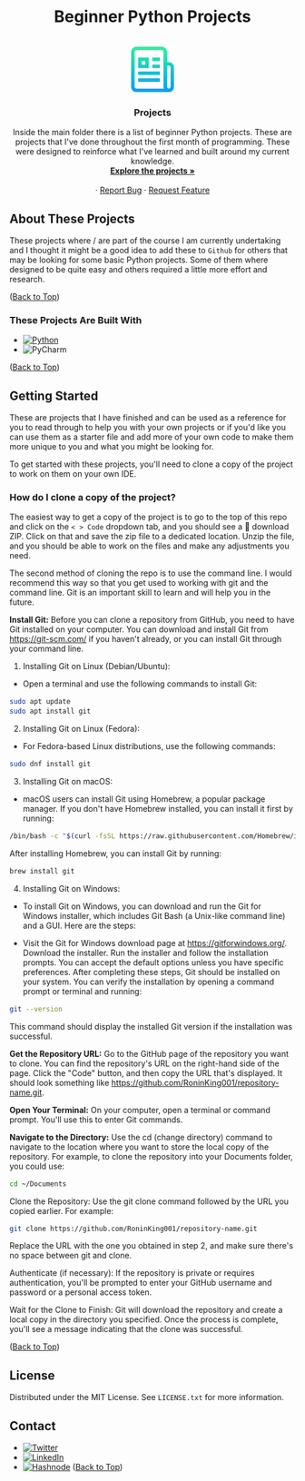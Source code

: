 <!-- Back to Top -->
<a id="back-to-top"></a>
<!-- The Header -->
<h1 align="center">Beginner Python Projects</h1>

<!-- PROJECT LOGO -->
<br />
<div align="center">
  <a href="https://github.com/github_username/repo_name">
    <img src="Images/logo.png" alt="Logo" width="80" height="80">
  </a>

<h3 align="center">Projects</h3>

  <p align="center">
    Inside the main folder there is a list of beginner Python projects. 
    These are projects that I've done throughout the first month of programming.
    These were designed to reinforce what I've learned and built around my current knowledge.
    <br />
    <a href="https://github.com/RoninKing001/Beginner_Python_Projects"><strong>Explore the projects »</strong></a>
    <br />
    <br />
    ·
    <a href="https://github.com/RoninKing001/Beginner_Python_Projects/issues">Report Bug</a>
    ·
    <a href="https://github.com/RoninKing001/Beginner_Python_Projects/issues">Request Feature</a>
  </p>
</div>



<!-- ABOUT THESE PROJECTS -->
## About These Projects

These projects where / are part of the course 
I am currently undertaking and I thought it might be a good idea to add
these to `Github` for others that may be looking for some basic Python 
projects. Some of them where designed to be quite easy and others required 
a little more effort and research. 

([Back to Top](#back-to-top))



### These Projects Are Built With

* [![Python](https://img.shields.io/badge/python-3670A0?style=for-the-badge&logo=python&logoColor=ffdd54)]()
* ![PyCharm](https://img.shields.io/badge/pycharm-143?style=for-the-badge&logo=pycharm&logoColor=black&color=black&labelColor=green)

([Back to Top](#back-to-top))



<!-- GETTING STARTED -->
## Getting Started

These are projects that I have finished and can be used as a reference for
you to read through to help you with your own projects or if you'd like you 
can use them as a starter file and add more of your own code to make them 
more unique to you and what you might be looking for. 

To get started with these projects, you'll need to clone a copy of the project
to work on them on your own IDE. 

### How do I clone a copy of the project?

The easiest way to get a copy of the project is to go to the top of this repo
and click on the `< > Code` dropdown tab, and you should see a 📁 download ZIP.
Click on that and save the zip file to a dedicated location.
Unzip the file, and you should be able to work on the files and 
make any adjustments you need. 

The second method of cloning the repo is to use the command line. I would 
recommend this way so that you get used to working with git and the command
line. Git is an important skill to learn and will help you in the future. 

<strong>Install Git:</strong> Before you can clone a repository from GitHub, 
you need to have Git installed on your computer. You can download and install 
Git from https://git-scm.com/ if you haven't already, or you can install Git
through your command line. 

1. Installing Git on Linux (Debian/Ubuntu):

* Open a terminal and use the following commands to install Git:

```bash
sudo apt update
sudo apt install git
```

2. Installing Git on Linux (Fedora):

* For Fedora-based Linux distributions, use the following commands:

```bash
sudo dnf install git
```

3. Installing Git on macOS:

* macOS users can install Git using Homebrew, a popular package manager. If you don't have Homebrew installed, you can install it first by running:

```bash
/bin/bash -c "$(curl -fsSL https://raw.githubusercontent.com/Homebrew/install/HEAD/install.sh)"
```
After installing Homebrew, you can install Git by running:

```bash
brew install git
```

4. Installing Git on Windows:

* To install Git on Windows, you can download and run the Git for Windows installer, which includes Git Bash (a Unix-like command line) and a GUI. Here are the steps:

* Visit the Git for Windows download page at https://gitforwindows.org/.
Download the installer.
Run the installer and follow the installation prompts. You can accept the default options unless you have specific preferences.
After completing these steps, Git should be installed on your system. You can verify the installation by opening a command prompt or terminal and running:

```bash
git --version
```
This command should display the installed Git version if the installation was successful.

<strong>Get the Repository URL:</strong> Go to the GitHub page of the 
repository you want to clone. You can find the repository's URL on the 
right-hand side of the page. Click the "Code" button, and then copy the URL 
that's displayed. It should look something like 
https://github.com/RoninKing001/repository-name.git.

<strong>Open Your Terminal:</strong> On your computer, open a terminal or 
command prompt. You'll use this to enter Git commands.

<strong>Navigate to the Directory:</strong> Use the cd (change directory) 
command to navigate to the location where you want to store the local copy 
of the repository. For example, to clone the repository into your Documents 
folder, you could use:

```bash
cd ~/Documents
```

Clone the Repository: Use the git clone command followed by the URL 
you copied earlier. For example:

```bash
git clone https://github.com/RoninKing001/repository-name.git
```

Replace the URL with the one you obtained in step 2, and make sure there's 
no space between git and clone.

Authenticate (if necessary): If the repository is private or requires 
authentication, you'll be prompted to enter your GitHub username and 
password or a personal access token.

Wait for the Clone to Finish: Git will download the repository and create a 
local copy in the directory you specified. Once the process is complete, 
you'll see a message indicating that the clone was successful.


([Back to Top](#back-to-top))



<!-- LICENSE -->
## License

Distributed under the MIT License. See `LICENSE.txt` for more information.

<!-- CONTACT -->
## Contact

* [![Twitter](https://img.shields.io/badge/Twitter-1D9BF0.svg?style=for-the-badge&logo=Twitter&logoColor=white)](https://twitter.com/roninking001)
* [![LinkedIn](https://img.shields.io/badge/LinkedIn-0A66C2.svg?style=for-the-badge&logo=LinkedIn&logoColor=white)](https://www.linkedin.com/in/ronin-king/)
* [![Hashnode](https://img.shields.io/badge/Hashnode-2962FF.svg?style=for-the-badge&logo=Hashnode&logoColor=white)](https://roninking.hashnode.dev/)
([Back to Top](#back-to-top))



